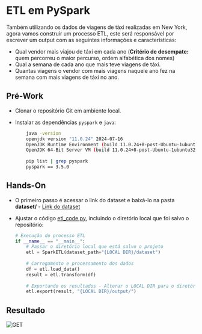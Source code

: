 # ETL em PySpark

Também utilizando os dados de viagens de táxi realizadas em New York, agora vamos construir um processo ETL, este será responsável por escrever um output com as seguintes informações e características:

- Qual vendor mais viajou de táxi em cada ano (**Critério de desempate:** quem percorreu o maior percurso, ordem alfabética dos nomes)
- Qual a semana de cada ano que mais teve viagens de táxi.
- Quantas viagens o vendor com mais viagens naquele ano fez na semana com mais viagens de táxi no ano.

## Pré-Work 
- Clonar o repositório Git em ambiente local.
- Instalar as dependências ```pyspark``` e ```java```:
  
    ```bash
        java -version
        openjdk version "11.0.24" 2024-07-16
        OpenJDK Runtime Environment (build 11.0.24+8-post-Ubuntu-1ubuntu322.04)
        OpenJDK 64-Bit Server VM (build 11.0.24+8-post-Ubuntu-1ubuntu322.04, mixed mode, sharing)
        
        pip list | grep pyspark
        pyspark == 3.5.0
  ```

## Hands-On

- O primeiro passo é acessar o link do dataset e baixá-lo na pasta **dataset/** - [Link do dataset](https://kanastra.notion.site/Take-Home-Test-93ed920a63994d86a8090a9cba3fd08f)
- Ajustar o código [etl_code.py](etl/etl_code.py), incluindo o diretório local que foi salvo o repositório:

  ```python
  # Execução do processo ETL
  if __name__ == "__main__":
      # Passar o diretório local que está salvo o projeto
      etl = SparkETL(dataset_path="{LOCAL DIR}/dataset")
      
      # Carregamento e processamento dos dados
      df = etl.load_data()
      result = etl.transform(df)
      
      # Exportando os resultados - Alterar o LOCAL DIR para o diretório local que está salvo o projeto
      etl.export(result, "{LOCAL DIR}/output/")
  ```

## Resultado

![GET](images/tree_orquestracao.png)
